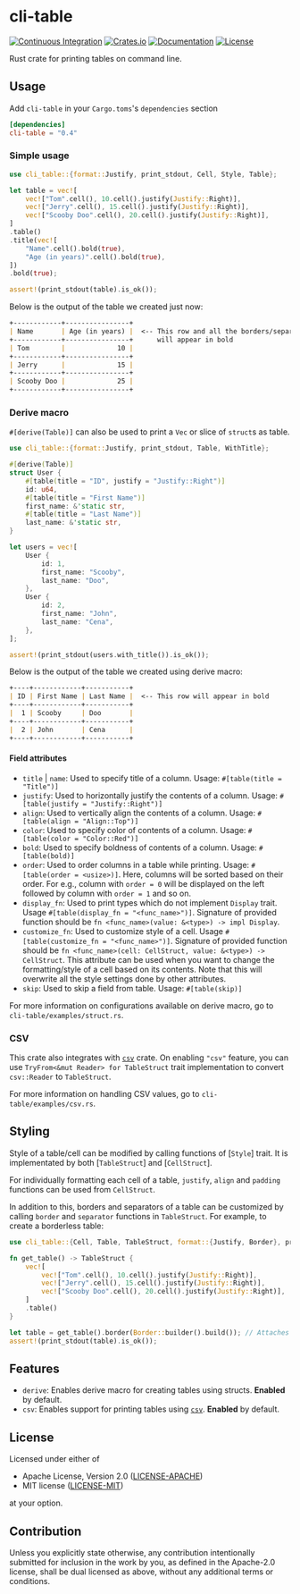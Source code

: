 # cli-table

[![Continuous Integration](https://github.com/devashishdxt/cli-table/workflows/Continuous%20Integration/badge.svg)](https://github.com/devashishdxt/cli-table/actions?query=workflow%3A%22Continuous+Integration%22)
[![Crates.io](https://img.shields.io/crates/v/cli-table)](https://crates.io/crates/cli-table)
[![Documentation](https://docs.rs/cli-table/badge.svg)](https://docs.rs/cli-table)
[![License](https://img.shields.io/crates/l/cli-table)](https://github.com/devashishdxt/cli-table/blob/master/LICENSE-MIT)

Rust crate for printing tables on command line.

## Usage

Add `cli-table` in your `Cargo.toms`'s `dependencies` section

```toml
[dependencies]
cli-table = "0.4"
```

### Simple usage

```rust
use cli_table::{format::Justify, print_stdout, Cell, Style, Table};

let table = vec![
    vec!["Tom".cell(), 10.cell().justify(Justify::Right)],
    vec!["Jerry".cell(), 15.cell().justify(Justify::Right)],
    vec!["Scooby Doo".cell(), 20.cell().justify(Justify::Right)],
]
.table()
.title(vec![
    "Name".cell().bold(true),
    "Age (in years)".cell().bold(true),
])
.bold(true);

assert!(print_stdout(table).is_ok());
```

Below is the output of the table we created just now:

```markdown
+------------+----------------+
| Name       | Age (in years) |  <-- This row and all the borders/separators
+------------+----------------+      will appear in bold
| Tom        |             10 |
+------------+----------------+
| Jerry      |             15 |
+------------+----------------+
| Scooby Doo |             25 |
+------------+----------------+
```

### Derive macro

`#[derive(Table)]` can also be used to print a `Vec` or slice of `struct`s as table.

```rust
use cli_table::{format::Justify, print_stdout, Table, WithTitle};

#[derive(Table)]
struct User {
    #[table(title = "ID", justify = "Justify::Right")]
    id: u64,
    #[table(title = "First Name")]
    first_name: &'static str,
    #[table(title = "Last Name")]
    last_name: &'static str,
}

let users = vec![
    User {
        id: 1,
        first_name: "Scooby",
        last_name: "Doo",
    },
    User {
        id: 2,
        first_name: "John",
        last_name: "Cena",
    },
];

assert!(print_stdout(users.with_title()).is_ok());
```

Below is the output of the table we created using derive macro:

```markdown
+----+------------+-----------+
| ID | First Name | Last Name |  <-- This row will appear in bold
+----+------------+-----------+
|  1 | Scooby     | Doo       |
+----+------------+-----------+
|  2 | John       | Cena      |
+----+------------+-----------+
```

#### Field attributes

- `title` | `name`: Used to specify title of a column. Usage: `#[table(title = "Title")]`
- `justify`: Used to horizontally justify the contents of a column. Usage: `#[table(justify = "Justify::Right")]`
- `align`: Used to vertically align the contents of a column. Usage: `#[table(align = "Align::Top")]`
- `color`: Used to specify color of contents of a column. Usage: `#[table(color = "Color::Red")]`
- `bold`: Used to specify boldness of contents of a column. Usage: `#[table(bold)]`
- `order`: Used to order columns in a table while printing. Usage: `#[table(order = <usize>)]`. Here, columns will
  be sorted based on their order. For e.g., column with `order = 0` will be displayed on the left followed by
  column with `order = 1` and so on.
- `display_fn`: Used to print types which do not implement `Display` trait. Usage `#[table(display_fn = "<func_name>")]`.
  Signature of provided function should be `fn <func_name>(value: &<type>) -> impl Display`.
- `customize_fn`: Used to customize style of a cell. Usage `#[table(customize_fn = "<func_name>")]`. Signature of
  provided function should be `fn <func_name>(cell: CellStruct, value: &<type>) -> CellStruct`. This attribute can
  be used when you want to change the formatting/style of a cell based on its contents. Note that this will
  overwrite all the style settings done by other attributes.
- `skip`: Used to skip a field from table. Usage: `#[table(skip)]`

For more information on configurations available on derive macro, go to `cli-table/examples/struct.rs`.

### CSV

This crate also integrates with [`csv`](https://crates.io/crates/csv) crate. On enabling `"csv"` feature, you can
use `TryFrom<&mut Reader> for TableStruct` trait implementation to convert `csv::Reader` to `TableStruct`.

For more information on handling CSV values, go to `cli-table/examples/csv.rs`.

## Styling

Style of a table/cell can be modified by calling functions of [`Style`] trait. It is implementated by both
[`TableStruct`] and [`CellStruct`].

For individually formatting each cell of a table, `justify`, `align` and `padding` functions can be used from
`CellStruct`.

In addition to this, borders and separators of a table can be customized by calling `border` and `separator`
functions in `TableStruct`. For example, to create a borderless table:

```rust
use cli_table::{Cell, Table, TableStruct, format::{Justify, Border}, print_stdout};

fn get_table() -> TableStruct {
    vec![
        vec!["Tom".cell(), 10.cell().justify(Justify::Right)],
        vec!["Jerry".cell(), 15.cell().justify(Justify::Right)],
        vec!["Scooby Doo".cell(), 20.cell().justify(Justify::Right)],
    ]
    .table()
}

let table = get_table().border(Border::builder().build()); // Attaches an empty border to the table
assert!(print_stdout(table).is_ok());
```

## Features

- `derive`: Enables derive macro for creating tables using structs. **Enabled** by default.
- `csv`: Enables support for printing tables using [`csv`](https://crates.io/crates/csv). **Enabled** by default.

## License

Licensed under either of

- Apache License, Version 2.0 ([LICENSE-APACHE](LICENSE-APACHE))
- MIT license ([LICENSE-MIT](LICENSE-MIT))

at your option.

## Contribution

Unless you explicitly state otherwise, any contribution intentionally submitted for inclusion in the work by you, as
defined in the Apache-2.0 license, shall be dual licensed as above, without any additional terms or conditions.
